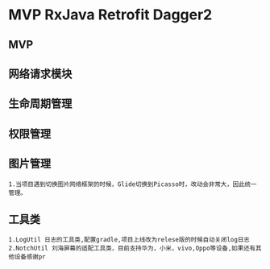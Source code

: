 #  MVP RxJava Retrofit Dagger2

## MVP

## 网络请求模块

## 生命周期管理

## 权限管理

## 图片管理
    1.当项目遇到切换图片网络框架的时候，Glide切换到Picasso时，改动会非常大，因此统一管理。

## 工具类
    1.LogUtil 日志的工具类,配置gradle,项目上线改为relese版的时候自动关闭log日志
    2.NotchUtil 刘海屏幕的适配工具类，目前支持华为，小米，vivo,Oppo等设备,如果还有其他设备感谢pr
